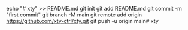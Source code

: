 echo "# xty" >> README.md
git init
git add README.md
git commit -m "first commit"
git branch -M main
git remote add origin https://github.com/xty-ctrl/xty.git
git push -u origin main# xty
